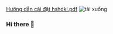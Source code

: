 [Hướng dẫn cài đặt hshdkl.pdf](https://github.com/nhatnguyenn1909/nhatnguyenn1909/files/7180048/H.ng.d.n.cai.d.t.hshdkl.pdf)
![tải xuống](https://user-images.githubusercontent.com/90862953/133662620-33a56910-9e9e-4e0b-a6a8-b74b36083463.jpeg)
### Hi there 👋

<!--
**nhatnguyenn1909/nhatnguyenn1909** is a ✨ _special_ ✨ repository because its `README.md` (this file) appears on your GitHub profile.

Here are some ideas to get you started:

- 🔭 I’m currently working on ...
- 🌱 I’m currently learning ...
- 👯 I’m looking to collaborate on ...
- 🤔 I’m looking for help with ...
- 💬 Ask me about ...
- 📫 How to reach me: ...
- 😄 Pronouns: ...
- ⚡ Fun fact: ...
-->
